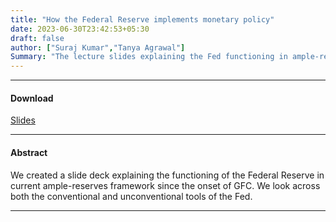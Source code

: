 ```yaml
---
title: "How the Federal Reserve implements monetary policy"
date: 2023-06-30T23:42:53+05:30
draft: false
author: ["Suraj Kumar","Tanya Agrawal"]
Summary: "The lecture slides explaining the Fed functioning in ample-reserves framework after the GFC"
---
```


---
#### Download
[Slides](https://drive.google.com/file/d/1S8qEEKJdhph_m7jxI0Zc21E3FX77RWqY/view)

---

#### Abstract

We created a slide deck explaining the functioning of the Federal Reserve in current ample-reserves framework since the onset of GFC. We look across both the conventional and unconventional tools of the Fed. 

---